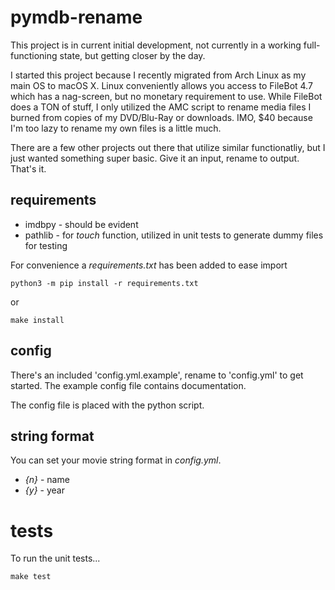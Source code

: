 # pymdb-rename
This project is in current initial development, not currently in a working full-functioning state, but getting closer by the day.

I started this project because I recently migrated from Arch Linux as my main OS to macOS X.  Linux conveniently allows you access to FileBot 4.7 which has a nag-screen, but no monetary requirement to use.  While FileBot does a TON of stuff, I only utilized the AMC script to rename media files I burned from copies of my DVD/Blu-Ray or downloads.  IMO, $40 because I'm too lazy to rename my own files is a little much.  

There are a few other projects out there that utilize similar functionatliy, but I just wanted something super basic.  Give it an input, rename to output.  That's it.  

## requirements
* imdbpy - should be evident 
* pathlib - for *touch* function, utilized in unit tests to generate dummy files for testing

For convenience a *requirements.txt* has been added to ease import

`python3 -m pip install -r requirements.txt`

or

`make install`

## config
There's an included 'config.yml.example', rename to 'config.yml' to get started. The example config file contains documentation.

The config file is placed with the python script.

## string format
You can set your movie string format in *config.yml*.  

* *{n}* - name
* *{y}* - year

# tests
To run the unit tests...

`make test` 
